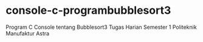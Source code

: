 # console-c-programbubblesort3
Program C Console tentang Bubblesort3
Tugas Harian Semester 1 Politeknik Manufaktur Astra
